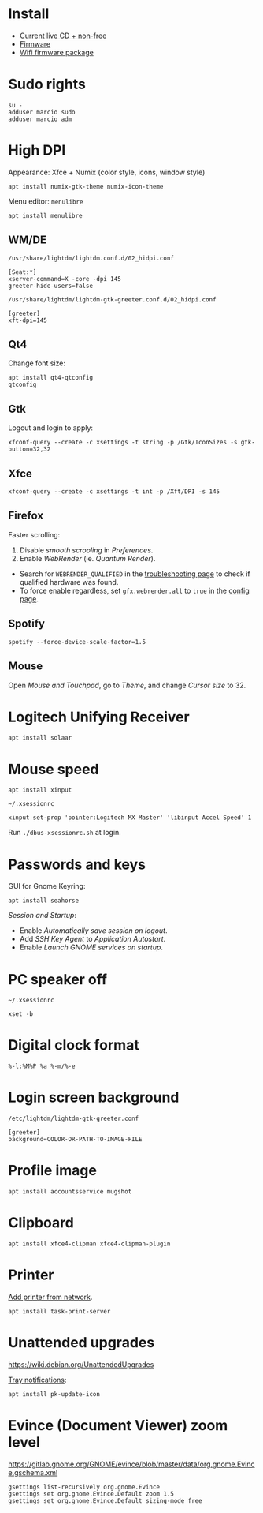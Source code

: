 # Install

- [Current live CD + non-free](http://cdimage.debian.org/cdimage/unofficial/non-free/cd-including-firmware/current-live/amd64/iso-hybrid/)
- [Firmware](https://wiki.debian.org/Firmware)
- [Wifi firmware package](https://packages.debian.org/stretch/all/firmware-iwlwifi/download)

# Sudo rights

    su -
    adduser marcio sudo
    adduser marcio adm

# High DPI

Appearance: Xfce + Numix (color style, icons, window style)

    apt install numix-gtk-theme numix-icon-theme

Menu editor: `menulibre`

    apt install menulibre

## WM/DE

`/usr/share/lightdm/lightdm.conf.d/02_hidpi.conf`

    [Seat:*]
    xserver-command=X -core -dpi 145
    greeter-hide-users=false

`/usr/share/lightdm/lightdm-gtk-greeter.conf.d/02_hidpi.conf`

    [greeter]
    xft-dpi=145

## Qt4

Change font size:

    apt install qt4-qtconfig
    qtconfig

## Gtk

Logout and login to apply:

    xfconf-query --create -c xsettings -t string -p /Gtk/IconSizes -s gtk-button=32,32

## Xfce

    xfconf-query --create -c xsettings -t int -p /Xft/DPI -s 145

## Firefox

Faster scrolling:

1. Disable *smooth scrooling* in *Preferences*.
2. Enable *WebRender* (ie. *Quantum Render*).
  - Search for `WEBRENDER_QUALIFIED` in the [troubleshooting page](about:support) to check if qualified hardware was found.
  - To force enable regardless, set `gfx.webrender.all` to `true` in the [config page](about:config).

## Spotify

    spotify --force-device-scale-factor=1.5

## Mouse

Open *Mouse and Touchpad*, go to *Theme*, and change *Cursor size* to 32.

# Logitech Unifying Receiver

    apt install solaar

# Mouse speed

    apt install xinput

`~/.xsessionrc`

    xinput set-prop 'pointer:Logitech MX Master' 'libinput Accel Speed' 1

Run `./dbus-xsessionrc.sh` at login.

# Passwords and keys

GUI for Gnome Keyring:

    apt install seahorse

*Session and Startup*:
- Enable *Automatically save session on logout*.
- Add *SSH Key Agent* to *Application Autostart*.
- Enable *Launch GNOME services on startup*.

# PC speaker off

`~/.xsessionrc`

    xset -b

# Digital clock format

    %-l:%M%P %a %-m/%-e

# Login screen background

`/etc/lightdm/lightdm-gtk-greeter.conf`

    [greeter]
    background=COLOR-OR-PATH-TO-IMAGE-FILE

# Profile image

    apt install accountsservice mugshot

# Clipboard

    apt install xfce4-clipman xfce4-clipman-plugin

# Printer

[Add printer from network](http://localhost:631).

    apt install task-print-server

# Unattended upgrades

https://wiki.debian.org/UnattendedUpgrades

[Tray notifications](https://code.guido-berhoerster.org/projects/pk-update-icon/):

    apt install pk-update-icon

# Evince (Document Viewer) zoom level

https://gitlab.gnome.org/GNOME/evince/blob/master/data/org.gnome.Evince.gschema.xml

    gsettings list-recursively org.gnome.Evince
    gsettings set org.gnome.Evince.Default zoom 1.5
    gsettings set org.gnome.Evince.Default sizing-mode free
